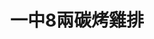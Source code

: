 ---
title: "一中8兩碳烤雞排"
description: "一中8兩碳烤雞排"
layout: shop
keywords:
  - 美食競賽
  - 台灣美食
  - 美食精選
datePublished: "2025-06-30"
dateModified: "2025-07-06"
city: "台中市"
district: "北區"
address: "台中市北區尊賢街9號"
phone: "0923177364 "
geo: "24.149081762910342, 120.68496511081464"
google_map: "https://maps.app.goo.gl/udJuSREHVQJeAXS67"
footinder: "https://footinder.com.tw/%E5%8F%B0%E4%B8%AD%E5%B8%82%E5%8C%97%E5%8D%80/168283/"
official: "https://www.facebook.com/8BQChicken/"
award:
  - name: "夜市王"
    year: "2024"
    entries:
      - nightMarket: "一中街夜市"
        food_type: "雞排"
        rank: "第五名"

---